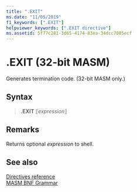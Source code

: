 ```yaml
---
title: ".EXIT"
ms.date: "11/05/2019"
f1_keywords: [".EXIT"]
helpviewer_keywords: [".EXIT directive"]
ms.assetid: 5f77c281-3d65-4174-83ea-34dcc7085ecf
---
```

# .EXIT (32-bit MASM)

Generates termination code. (32-bit MASM only.)

## Syntax

> **.EXIT** ⟦*expression*⟧

## Remarks

Returns optional *expression* to shell.

## See also

[Directives reference](directives-reference.md)\
[MASM BNF Grammar](masm-bnf-grammar.md)
